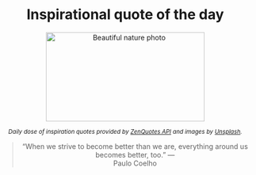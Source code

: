 
<div align="center">

# Inspirational quote of the day

<img src="./data/photo.jpeg" alt="Beautiful nature photo" width="320" height="180">

<sub><i>Daily dose of inspiration quotes provided by [ZenQuotes API](https://zenquotes.io/) and images by [Unsplash](https://unsplash.com/).</i></sub>


<blockquote>&ldquo;When we strive to become better than we are, everything around us becomes better, too.&rdquo; &mdash; <footer>Paulo Coelho</footer></blockquote>

</div>
